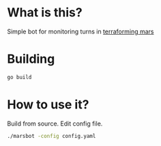 # What is this?

Simple bot for monitoring turns in
[terraforming mars](https://github.com/terraforming-mars/terraforming-mars)

# Building

```bash
go build
```

# How to use it?

Build from source. Edit config file.

```bash
./marsbot -config config.yaml
```
